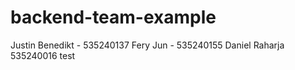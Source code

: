 # backend-team-example

Justin Benedikt - 535240137
Fery Jun - 535240155
Daniel Raharja 535240016 
test